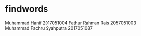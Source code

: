 # findwords
Muhammad Hanif 2017051004
Fathur Rahman Rais 2057051003
Muhammad Fachru Syahputra 2017051087
